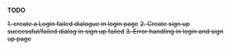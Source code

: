 **TODO**

~~1. create a Login failed dialogue in login page~~
~~2. Create sign up successful/failed dialog in sign up failed~~
~~3. Error handling in login and sign up page~~
